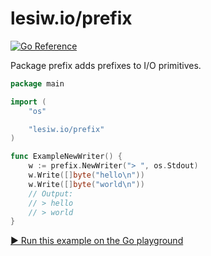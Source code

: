 # lesiw.io/prefix

[![Go Reference](https://pkg.go.dev/badge/lesiw.io/prefix.svg)](https://pkg.go.dev/lesiw.io/prefix)

Package prefix adds prefixes to I/O primitives.

``` go
package main

import (
    "os"

    "lesiw.io/prefix"
)

func ExampleNewWriter() {
    w := prefix.NewWriter("> ", os.Stdout)
    w.Write([]byte("hello\n"))
    w.Write([]byte("world\n"))
    // Output:
    // > hello
    // > world
}
```

[▶️ Run this example on the Go playground](https://go.dev/play/p/ywU4qElXeSe)

